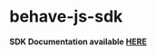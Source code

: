 behave-js-sdk
=============

**SDK Documentation available [HERE](http://othierry.github.io/behave-js-sdk/)**